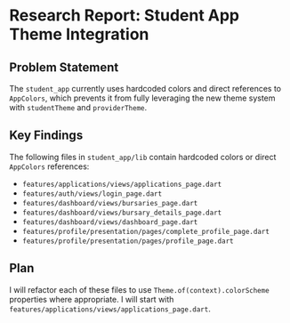 # Research Report: Student App Theme Integration

## Problem Statement

The `student_app` currently uses hardcoded colors and direct references to `AppColors`, which prevents it from fully leveraging the new theme system with `studentTheme` and `providerTheme`.

## Key Findings

The following files in `student_app/lib` contain hardcoded colors or direct `AppColors` references:

*   `features/applications/views/applications_page.dart`
*   `features/auth/views/login_page.dart`
*   `features/dashboard/views/bursaries_page.dart`
*   `features/dashboard/views/bursary_details_page.dart`
*   `features/dashboard/views/dashboard_page.dart`
*   `features/profile/presentation/pages/complete_profile_page.dart`
*   `features/profile/presentation/pages/profile_page.dart`

## Plan

I will refactor each of these files to use `Theme.of(context).colorScheme` properties where appropriate. I will start with `features/applications/views/applications_page.dart`.

